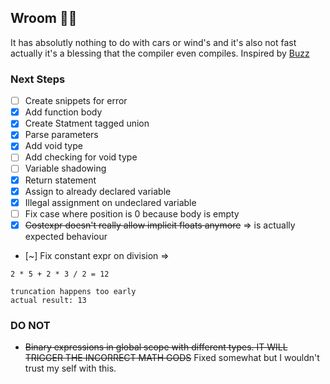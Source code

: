 ## Wroom 🚗💨
It has absolutly nothing to do with cars or wind's and it's also not fast actually it's a blessing that the compiler even compiles. 
Inspired by [Buzz](https://github.com/buzz-language/buzz)

### Next Steps

- [ ] Create snippets for error
- [X] Add function body
- [X] Create Statment tagged union
- [X] Parse parameters
- [X] Add void type
- [ ] Add checking for void type
- [ ] Variable shadowing
- [X] Return statement
- [X] Assign to already declared variable
- [X] Illegal assignment on undeclared variable 
- [ ] Fix case where position is 0 because body is empty
- [X] ~~Costexpr doesn't really allow implicit floats anymore~~ => is actually expected behaviour
- [~] Fix constant expr on division => 
```
2 * 5 + 2 * 3 / 2 = 12

truncation happens too early
actual result: 13
```

### DO NOT 
- ~~Binary expressions in global scope with different types. IT WILL TRIGGER THE INCORRECT MATH GODS~~ Fixed somewhat but I wouldn't trust my self with this.